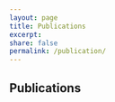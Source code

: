 ```yaml
---
layout: page
title: Publications
excerpt:
share: false
permalink: /publication/
---
```


<style>
img.bibbase_icon {
    display: none;
}

.bibbase_paper_title {
    font-weight: 300;
    font-size: 0.9rem;
      font-family: "Roboto", sans-serif;
}

.bibbase_group {
    margin-top: 20px;
    margin-bottom: 10px;
    cursor: pointer;
    font-weight: 300;
    font-size: 0.9 rem;
    font-family: "Roboto", sans-serif;
}

.bibbase_group_body {
    margin-left: 20px;
    font-size: 0.9rem;
    font-weight: 300;
    font-family: "Roboto", sans-serif;
}

br.bibbase_paper_content {
    display: none;
    font-size: 0.9rem;
    font-weight: 300;
    font-family: "Roboto", sans-serif;
}

.bibbase_group_count {
    display: none;
}
.bibbase_paper_title a{
  pointer-events: none;
}

span.bibbase_paper_author {
    font-size: 0.9rem;
    font-weight: 300;
    font-family: "Roboto", sans-serif;
}
br.bibbase_paper_content {
    display: block;
    font-size: 0.9rem;
    font-weight: 300;
    font-family: "Roboto", sans-serif;
}
.comment {
    font-size: 0.9rem;
    font-style: italic;
    font-weight: 600;
    font-family: "Roboto", sans-serif;
}

a.bibbase.author.link[href=#] {
  font-weight: 300;
}

</style>

<link href="/bibbase.css" rel="stylesheet">

<h2> Publications </h2>
<h6>
<script src="https://bibbase.org/show?bib=https%3A%2F%2Fhyeereee.github.io%2Frosenzweiglab%2Fbibliography%2Freferences.bib&authorFirst=1&theme=simple&jsonp=1"></script>
</h6>

